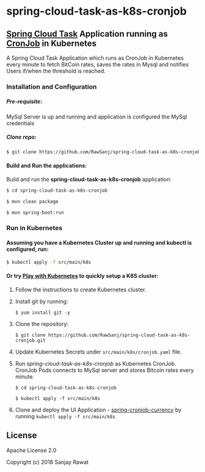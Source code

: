 # spring-cloud-task-as-k8s-cronjob

## [Spring Cloud Task] Application running as [CronJob] in Kubernetes

A Spring Cloud Task Application which runs as CronJob in Kubernetes every minute to fetch BitCoin rates, saves the rates in Mysql and notifies Users if/when the threshold is reached.

### Installation and Configuration

##### Pre-requisite:
MySql Server is up and running and application is configured the MySql credentials
 
##### Clone repo:
```sh
$ git clone https://github.com/RawSanj/spring-cloud-task-as-k8s-cronjob.git
```

#### Build and Run the applications:

Build and run the **spring-cloud-task-as-k8s-cronjob** application:
```sh
$ cd spring-cloud-task-as-k8s-cronjob

$ mvn clean package

$ mvn spring-boot:run
```

### Run in Kubernetes

#### Assuming you have a Kubernetes Cluster up and running and kubectl is configured, run:

```sh
$ kubectl apply -f src/main/k8s
```

#### Or try [Play with Kubernetes] to quickly setup a K8S cluster:
1. Follow the instructions to create Kubernetes cluster.
2. Install git by running:

    `$ yum install git -y`
3. Clone the repository:
  
    `$ git clone https://github.com/RawSanj/spring-cloud-task-as-k8s-cronjob.git`
4. Update Kubernetes Secrets under `src/main/k8s/cronjob.yaml` file.
5. Run *spring-cloud-task-as-k8s-cronjob* as Kubernetes CronJob. CronJob Pods connects to MySql server and stores Bitcoin rates every minute.     

    `$ cd spring-cloud-task-as-k8s-cronjob`
    
    `$ kubectl apply -f src/main/k8s`
6. Clone and deploy the UI Application - [spring-cronjob-currency] by running `kubectl apply -f src/main/k8s`


License
----

Apache License 2.0

Copyright (c) 2018 Sanjay Rawat


[//]: # (These are reference links used in the body of this note and get stripped out when the markdown processor does its job. There is no need to format nicely because it shouldn't be seen. Thanks SO - http://stackoverflow.com/questions/4823468/store-comments-in-markdown-syntax)

   [Play with Kubernetes]: https://labs.play-with-k8s.com
   [Spring Cloud Task]: https://spring.io/projects/spring-cloud-task
   [CronJob]: https://kubernetes.io/docs/concepts/workloads/controllers/cron-jobs/
   [spring-cronjob-currency]: https://github.com/RawSanj/spring-cronjob-currency

